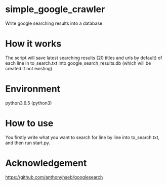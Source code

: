 # simple_google_crawler
Write google searching results into a database.


# How it works
The script will save latest searching results (20 titles and urls by default) of each line in to_search.txt into google_search_results.db (which will be created if not existing).


# Environment
python3.6.5 (python3)


# How to use
You firstly write what you want to search for line by line into to_search.txt, and then run start.py.


# Acknowledgement
https://github.com/anthonyhseb/googlesearch
